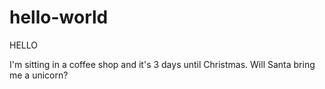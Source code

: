 # hello-world
HELLO

I'm sitting in a coffee shop and it's 3 days until Christmas. 
Will Santa bring me a unicorn?
